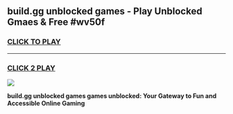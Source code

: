 
## build.gg unblocked games - Play Unblocked Gmaes & Free #wv50f
<h3>
<a href="https://news.freeplayer.one?title=build.gg_unblocked_games&ref=03M">CLICK TO PLAY</a></h3>
<hr>

<h3>
<a href="https://news.freeplayer.one?title=build.gg_unblocked_games&ref=03M">CLICK 2 PLAY</a>
  
</h3>

<a href="https://news.freeplayer.one?title=build.gg_unblocked_games&ref=03M"><img src="https://clearcache.store/games.png"></a>


**build.gg unblocked games games unblocked: Your Gateway to Fun and Accessible Online Gaming**

